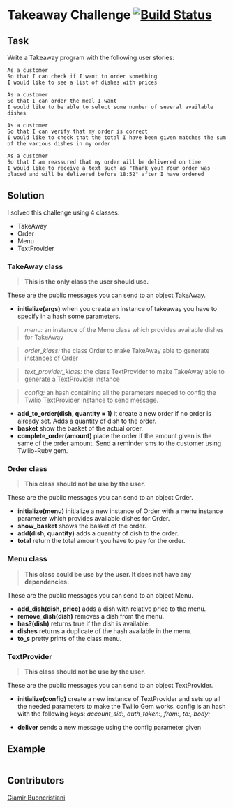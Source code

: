 Takeaway Challenge [![Build Status](https://travis-ci.org/giamir/takeaway-challenge.svg?branch=master)](https://travis-ci.org/giamir/takeaway-challenge)
=================

Task
-----
Write a Takeaway program with the following user stories:

```
As a customer
So that I can check if I want to order something
I would like to see a list of dishes with prices

As a customer
So that I can order the meal I want
I would like to be able to select some number of several available dishes

As a customer
So that I can verify that my order is correct
I would like to check that the total I have been given matches the sum of the various dishes in my order

As a customer
So that I am reassured that my order will be delivered on time
I would like to receive a text such as "Thank you! Your order was placed and will be delivered before 18:52" after I have ordered
```

Solution
---------
I solved this challenge using 4 classes:

* TakeAway
* Order
* Menu
* TextProvider

### TakeAway class

> __This is the only class the user should use.__

These are the public messages you can send to an object TakeAway.

* **initialize(args)**
when you create an instance of takeaway you have to specify in a hash some parameters.
> *menu:* an instance of the Menu class which provides available dishes for TakeAway

 > *order_klass:* the class Order to make TakeAway able to generate instances of Order

 > *text_provider_klass:* the class TextProvider to make TakeAway able to generate a TextProvider instance

 >*config:* an hash containing all the parameters needed to config the Twilio TextProvider instance to send message.
* **add_to_order(dish, quantity = 1)** it create a new order if no order is already set. Adds a quantity of dish to the order.
* **basket** show the basket of the actual order.
* **complete_order(amount)** place the order if the amount given is the same of the order amount. Send a reminder sms to the customer using Twilio-Ruby gem.

### Order class

> __This class should not be use by the user.__

These are the public messages you can send to an object Order.

* **initialize(menu)** initialize a new instance of Order with a menu instance parameter which provides available dishes for Order.
* **show_basket** shows the basket of the order.
* **add(dish, quantity)** adds a quantity of dish to the order.
* **total** return the total amount you have to pay for the order.

### Menu class

> __This class could be use by the user. It does not have any dependencies.__

These are the public messages you can send to an object Menu.

* **add_dish(dish, price)** adds a dish with relative price to the menu.
* **remove_dish(dish)** removes a dish from the menu.
* **has?(dish)** returns true if the dish is available.
* **dishes** returns a duplicate of the hash available in the menu.
* **to_s** pretty prints of the class menu.

### TextProvider

> __This class should not be use by the user.__

These are the public messages you can send to an object TextProvider.

* **initialize(config)** create a new instance of TextProvider and sets up all the needed parameters to make the Twilio Gem works.
config is an hash with the following keys:
*account_sid:*, *auth_token:*, *from:*, *to:*, *body:*

* **deliver** sends a new message using the config parameter given



Example
--------
```

```

Contributors
-------------
[Giamir Buoncristiani](https://github.com/giamir)
